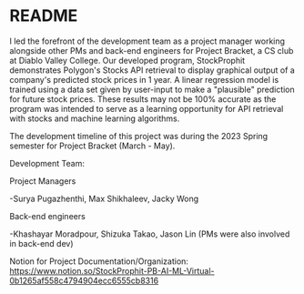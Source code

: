 # README

I led the forefront of the development team as a project manager working alongside other PMs and back-end engineers for Project Bracket, a CS club at Diablo Valley College. Our developed program, StockProphit demonstrates Polygon's Stocks API retrieval to display graphical output of a company's predicted stock prices in 1 year. A linear regression model is trained using a data set given by user-input to make a "plausible" prediction for future stock prices. These results may not be 100% accurate as the program was intended to serve as a learning opportunity for API retrieval with stocks and machine learning algorithms.


The development timeline of this project was during the 2023 Spring semester for Project Bracket (March - May).


Development Team:

Project Managers

-Surya Pugazhenthi, Max Shikhaleev, Jacky Wong

Back-end engineers 

-Khashayar Moradpour, Shizuka Takao, Jason Lin (PMs were also involved in back-end dev)


Notion for Project Documentation/Organization:
https://www.notion.so/StockProphit-PB-AI-ML-Virtual-0b1265af558c4794904ecc6555cb8316



